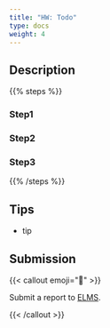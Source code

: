 ```yaml
---
title: "HW: Todo"
type: docs
weight: 4
---
```


## Description

{{% steps %}}

### Step1

### Step2

### Step3

{{% /steps %}}

## Tips

- tip

## Submission

{{< callout emoji="📝" >}}

Submit a report to
[ELMS](https://umd.instructure.com/courses/1374508/assignments).

{{< /callout >}}
